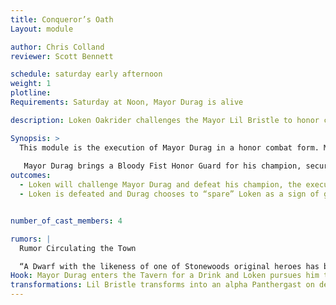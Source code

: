 ```yaml
---
title: Conqueror’s Oath
Layout: module

author: Chris Colland
reviewer: Scott Bennett

schedule: saturday early afternoon
weight: 1
plotline: 
Requirements: Saturday at Noon, Mayor Durag is alive

description: Loken Oakrider challenges the Mayor Lil Bristle to honor combat. Lil Bristle enlists a Bloody Fist Honor Guard to defend him and when the honor guard is defeated and Lil Bristle is executed Lil Bristle transforms into an Alpha Panthergast and attempts to kill the town. 

Synopsis: > 
  This module is the execution of Mayor Durag in a honor combat form. Mayor Durag enters the tavern for a drink of his Bristle Brock, but unknowing to him Loken Oakrider followed him to publicly challenge him to a contest of Dwarven Might for his title of Mayor, in the Old Ways of Stonewood. The terms of the combat are No Magic, Just Strength of Arms. Any Stonewood Dwarf worth his salt would not back down from such a serious challenge, but Mayor Durag plays his age and injuries and elects for the Rite of a Champion. Not surprised by this cowardly choice, Loken grants him 30 minutes to name, find his champion, and return to the Tavern for the Duel to take place so that Honor may be settled.
  
   Mayor Durag brings a Bloody Fist Honor Guard for his champion, securing his downfall either way. Upon Durag’s death he Transforms to a Alpha Pantherghast Dwarf, a hold is called and the NPCs  swap out for a “Transformed” Alpha Panthergast version of Mayor Durag. Friday night after refusing the terms of Welcome to OrcTown, as a final insult to Durag and his submissiveness to the Fist, Vel’Kaz ordered that a transformation ritual be case upon Mayor Durag because he knew Mayor Durag was on borrowed time.  A group of Bloody Fist waited for Mayor Durag at his house and forced a Curse of Transformation Alpha Pantherghast on Mayor Durags spirit and then Forget-It-Well his memory so he doesn’t remember the act but he knows what is on his spirit. When he woke up he had a note on his chest “Tell no one about your spirit changing or your whole town DIES!!!! And the letter was signed ~V
outcomes: 
  - Loken will challenge Mayor Durag and defeat his champion, the execution of Mayor Durag will be left to Loken but he will defer the sentencing to Baron Hadukkel…. If Mayor Durag is killed he transforms into an Aplha Pathergast.
  - Loken is defeated and Durag chooses to “spare” Loken as a sign of good faith since he was trying to do the right thing but obviously the spirits weren’t on his side.


number_of_cast_members: 4

rumors: |
  Rumor Circulating the Town

  “A Dwarf with the likeness of one of Stonewoods original heroes has been seen around town. Though his clothing and weapons may have changed, there is no mistaking his Red beard and his helmet. His voice inspires courage and confidence in those around him. Though he was thought to be long dead or moved onto Golden Halls, Loken Oakrider was his name. If this really is Loken, then the Bloody Fist are in for a world of pain!”
Hook: Mayor Durag enters the Tavern for a Drink and Loken pursues him to challenge
transformations: Lil Bristle transforms into an alpha Panthergast on death.
---
```

